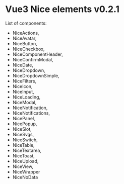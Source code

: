 # Vue3 Nice elements v0.2.1

List of components:

- NiceActions,
- NiceAvatar,
- NiceButton,
- NiceCheckbox,
- NiceComponentHeader,
- NiceConfirmModal,
- NiceDate,
- NiceDropdown,
- NiceDropdownSimple,
- NiceFilters,
- NiceIcon,
- NiceInput,
- NiceLoading,
- NiceModal,
- NiceNotification,
- NiceNotifications,
- NicePanel,
- NicePopup,
- NiceSlot,
- NiceSvgs,
- NiceSwitch,
- NiceTable,
- NiceTextarea,
- NiceToast,
- NiceUpload,
- NiceView,
- NiceWrapper
- NiceNoData
